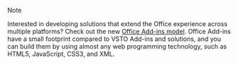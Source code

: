 > [!NOTE]
> Interested in developing solutions that extend the Office experience across multiple platforms? Check out the new [Office Add-ins model](/office/dev/add-ins/overview/office-add-ins.md). Office Add-ins have a small footprint compared to VSTO Add-ins and solutions, and you can build them by using almost any web programming technology, such as HTML5, JavaScript, CSS3, and XML.

